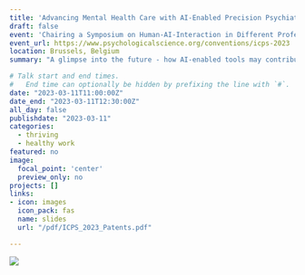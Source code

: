 ```yaml
---
title: 'Advancing Mental Health Care with AI-Enabled Precision Psychiatry Tools: A Patent Review'
draft: false
event: 'Chairing a Symposium on Human-AI-Interaction in Different Professional Domains at the ICPS Congress in Brussels, Belgium'
event_url: https://www.psychologicalscience.org/conventions/icps-2023
location: Brussels, Belgium
summary: "A glimpse into the future - how AI-enabled tools may contribute to the advancement of precision psychiatry"

# Talk start and end times.
#   End time can optionally be hidden by prefixing the line with `#`.
date: "2023-03-11T11:00:00Z"
date_end: "2023-03-11T12:30:00Z"
all_day: false
publishdate: "2023-03-11"
categories:
  - thriving
  - healthy work
featured: no
image:
  focal_point: 'center'
  preview_only: no
projects: []
links:
- icon: images
  icon_pack: fas
  name: slides
  url: "/pdf/ICPS_2023_Patents.pdf"

---
```


![](/img/patents.png)
